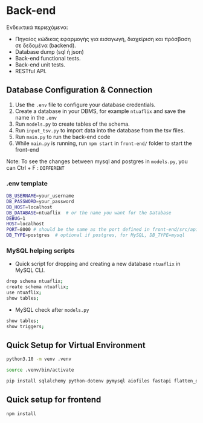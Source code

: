 # Back-end

Ενδεικτικά περιεχόμενα:

- Πηγαίος κώδικας εφαρμογής για εισαγωγή, διαχείριση και
  πρόσβαση σε δεδομένα (backend).
- Database dump (sql ή json)
- Back-end functional tests.
- Back-end unit tests.
- RESTful API.

## Database Configuration & Connection

1. Use the `.env` file to configure your database credentials. 
2. Create a database in your DBMS, for example `ntuaflix` and save the name in the `.env`
3. Run `models.py` to create tables of the schema.
4. Run `input_tsv.py` to import data into the database from the tsv files.
5. Run `main.py` to run the back-end code
6. While `main.py` is running, run `npm start` in `front-end/` folder to start the front-end

Note: To see the changes between mysql and postgres in `models.py`, you can Ctrl + F : `DIFFERENT` 

### .env template 
```bash
DB_USERNAME=your_username
DB_PASSWORD=your_password
DB_HOST=localhost
DB_DATABASE=ntuaflix  # or the name you want for the Database
DEBUG=1
HOST=localhost
PORT=8000 # should be the same as the port defined in front-end/src/api/api.js
DB_TYPE=postgres  # optional if postgres, for MySQL, DB_TYPE=mysql
```

### MySQL helping scripts 

- Quick script for dropping and creating a new database `ntuaflix` in MySQL CLI.
```bash
drop schema ntuaflix;
create schema ntuaflix;
use ntuaflix;
show tables;
```

- MySQL check after `models.py`
```bash
show tables;
show triggers;
```

## Quick Setup for Virtual Environment

```bash
python3.10 -m venv .venv
```

```bash
source .venv/bin/activate
```

```bash
pip install sqlalchemy python-dotenv pymysql aiofiles fastapi flatten_dict aiocsv jose python-jose passlib python-multipart pydantic[email] uvicorn frozendict
```

## Quick setup for frontend

```bash
npm install
```